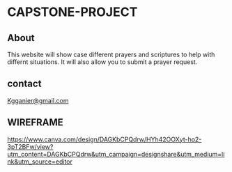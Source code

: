 # CAPSTONE-PROJECT

## About 
This website will show case different prayers and scriptures to help with differnt situations. It will also allow you to submit a prayer request.
## contact 
Kgganier@gmail.com
## WIREFRAME
https://www.canva.com/design/DAGKbCPQdrw/HYh42OOXyt-ho2-3pT2BFw/view?utm_content=DAGKbCPQdrw&utm_campaign=designshare&utm_medium=link&utm_source=editor